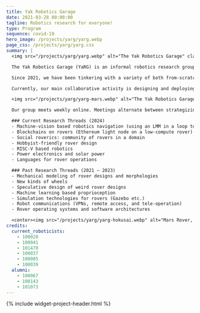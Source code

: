 ```yaml
---
title: Yak Robotics Garage
date: 2021-03-28 00:00:00
tagline: Robotics research for everyone!
type: Program
sequence: covid-19
hero_image: /projects/yarg/yarg.webp
page_css: /projects/yarg/yarg.css
summary: |
  <img src="/projects/yarg/yarg.webp" alt="The Yak Robotics Garage" class="w-40 fl mr3 mb3">

  The Yak Robotics Garage (YaRG) is an informal robotics research group with a relatively mature focus on rovers, with an aspirational goal of deploying open-source rovers on Mars, starting with rovers in living rooms on Earth. In 2024, we are starting to explore other verticals besides rovers.

  Since 2021, we have been tinkering with a variety of both from-scratch and kit-based rovers and robots, and simultaneously exploring current cutting-edge technological trends such as machine-learning and RISC-V based robotics. Rovers we have built or tinkered with include spiderbots, rocker-bogie rovers based on NASA and ESA missions,car-like 4-wheelers, and various simple 2-wheel rovers, such as the Elegoo Tumbller (recommended if you want an easy starting point for joining us as a builder). 

  Currently, our main collaborative activity is designing and deploying a rover called [the Yakasaur](https://github.com/The-Yak-Collective/yakasaur), a 2-wheel rover for desert environments built around a “small-brain/big-brain” compute architecture, possibly with some onboard machine-learning elements. Our goal is to build and deploy this in the Mojave desert by 2025.

  <img src="/projects/yarg/yarg-mars.webp" alt="The Yak Robotics Garage" class="w-40 fr ml3 mv3">

  Our group meets weekly online. Meetings alternate between strategizing or coworking around specific builds we are developing (individually or collectively) and exploring frontier tools and topics via peer learning sessions. Periodically, we also do special events such as the spider-bot teleoperated rover race we did in Tokyo in 2021, and the rover-themed hackathon we did in 2022. You can join our activities via the [`#yak-rover`](https://discord.com/channels/692111190851059762/779070653122084864) channel on our Discord ([join here](/join.html)). All are welcome regardless of level and nature of skills/interests. Roverics requires many skills and each YaRGer approaches the subject in their own way. You can check out recordings of our past meetings on our YouTube channel. 

  ### Current Research Threads (2024)
  - Machine-vision based robotics navigation (using an LMM in a loop to guide behaviors)
  - Blockchains on rovers (Ethereum light node on a low-compute rover)
  - Social roverics: community of rovers in a domain
  - Hobbyist-friendly rover design
  - RISC-V based robotics
  - Power electronics and solar power
  - Languages for rover operations

  ### Past Research Threads (2021 – 2023)
  - Mechanical modeling of rover designs and morphologies
  - New kinds of wheels
  - Speculative design of weird rover designs
  - Machine learning based proprioception
  - Simulation technologies for rovers (Gazebo etc.)
  - Robot communications (VPNs, remote access, and tele-operation)
  - Rover operating systems and software architectures

  <center><img src="/projects/yarg/yarg-hokusai.webp" alt="Mars Rover, Hokusai Style" class="w-60 mt4"></center>
credits:
  current_roboticists:
    - 100020
    - 100041
    - 101470
    - 100037
    - 100005
    - 100039
  alumni:
    - 100067
    - 100143
    - 101073
---
```

{% include widget-project-header.html %}
